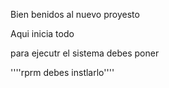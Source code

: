 Bien benidos al nuevo proyesto

Aqui inicia todo

para ejecutr el sistema debes poner 

''''rprm debes instlarlo''''

